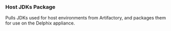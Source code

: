 ### Host JDKs Package

Pulls JDKs used for host environments from Artifactory, and packages them for use on the Delphix appliance.
